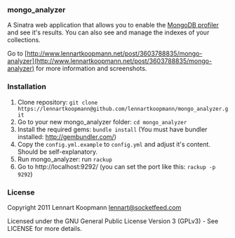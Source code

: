 ### mongo_analyzer
A Sinatra web application that allows you to enable the
[MongoDB profiler](http://www.mongodb.org/display/DOCS/Optimization#Optimization-UsingtheProfiler)
and see it's results. You can also see and manage the indexes of your collections.

Go to [http://www.lennartkoopmann.net/post/3603788835/mongo-analyzer](http://www.lennartkoopmann.net/post/3603788835/mongo-analyzer) for more information and screenshots.

### Installation
 1. Clone repository: `git clone https://lennartkoopmann@github.com/lennartkoopmann/mongo_analyzer.git`
 2. Go to your new mongo_analyzer folder: `cd mongo_analyzer`
 3. Install the required gems: `bundle install` (You must have bundler installed: http://gembundler.com/)
 4. Copy the `config.yml.example` to `config.yml` and adjust it's content. Should be self-explanatory.
 5. Run mongo_analyzer: run `rackup`
 6. Go to http://localhost:9292/ (you can set the port like this: `rackup -p 9292`)

### License
Copyright 2011 Lennart Koopmann <lennart@socketfeed.com>

Licensed under the GNU General Public License Version 3 (GPLv3) - See LICENSE for more details.
